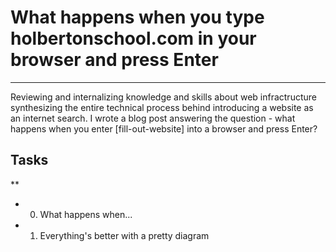 # What happens when you type holbertonschool.com in your browser and press Enter
***
Reviewing and internalizing knowledge and skills about web infractructure synthesizing the entire technical process behind introducing a website as an internet search. I wrote a blog post answering the question - what happens when you enter [fill-out-website] into a browser and press Enter?

## Tasks
**
* 0. What happens when...
* 1. Everything's better with a pretty diagram
